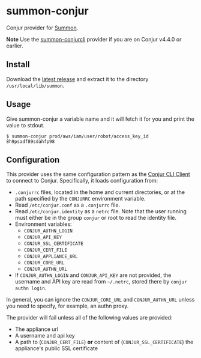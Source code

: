 # summon-conjur

Conjur provider for [Summon](https://conjurinc.github.io/summon/).

**Note** Use the [summon-conjurcli](https://github.com/conjurinc/summon-conjurcli) provider if you are on Conjur v4.4.0 or earlier.

## Install

Download the [latest release](https://github.com/conjurinc/summon-conjur/releases) and extract it to the directory `/usr/local/lib/summon`.

## Usage

Give summon-conjur a variable name and it will fetch it for you and print
the value to stdout.

```sh-session
$ summon-conjur prod/aws/iam/user/robot/access_key_id
8h9psadf89sdahfp98
```

## Configuration

This provider uses the same configuration pattern as the [Conjur CLI
Client](https://github.com/conjurinc/api-ruby#configuration) to connect to Conjur.
Specifically, it loads configuration from:

 * `.conjurrc` files, located in the home and current directories, or at the
    path specified by the `CONJURRC` environment variable.
 * Read `/etc/conjur.conf` as a `.conjurrc` file.
 * Read `/etc/conjur.identity` as a `netrc` file. Note that the user running must either be in the group `conjur` or root to read the identity file.
 * Environment variables:
    * `CONJUR_AUTHN_LOGIN`
    * `CONJUR_API_KEY`
    * `CONJUR_SSL_CERTIFICATE`
    * `CONJUR_CERT_FILE`
    * `CONJUR_APPLIANCE_URL`
    * `CONJUR_CORE_URL`
    * `CONJUR_AUTHN_URL`
 * If `CONJUR_AUTHN_LOGIN` and `CONJUR_API_KEY` are not provided, the username and API key are read from `~/.netrc`, stored there by `conjur authn login`.

In general, you can ignore the `CONJUR_CORE_URL` and `CONJUR_AUTHN_URL` unless
you need to specify, for example, an authn proxy.

The provider will fail unless all of the following values are provided:

 * The appliance url
 * A username and api key
 * A path to (`CONJUR_CERT_FILE`) **or** content of (`CONJUR_SSL_CERTIFICATE`) the appliance's public SSL certificate



